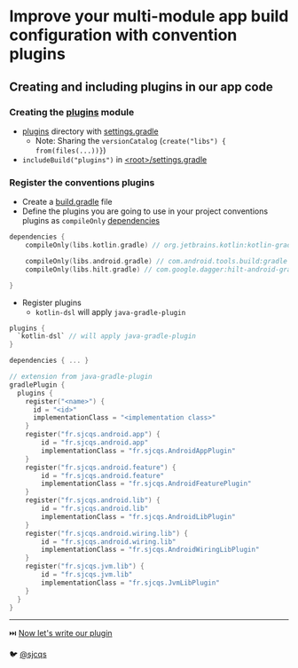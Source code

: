 # Improve your multi-module app build configuration with convention plugins
## Creating and including plugins in our app code

### Creating the [plugins](../wordle-android/plugins) module

- [plugins](../wordle-android/plugins) directory with [settings.gradle](../wordle-android/plugins/settings.gradle.kts)
  - Note: Sharing the `versionCatalog` (`create("libs") { from(files(...))}`)
- `includeBuild("plugins")` in [\<root\>/settings.gradle](../wordle-android/settings.gradle.kts)

### Register the conventions plugins
- Create a [build.gradle](../wordle-android/plugins/build.gradle.kts) file
- Define the plugins you are going to use in your project conventions plugins as `compileOnly` [dependencies](../wordle-android/gradle/libs.versions.toml)
``` kotlin
dependencies {
    compileOnly(libs.kotlin.gradle) // org.jetbrains.kotlin:kotlin-gradle-plugin

    compileOnly(libs.android.gradle) // com.android.tools.build:gradle
    compileOnly(libs.hilt.gradle) // com.google.dagger:hilt-android-gradle-plugin

}
```
- Register plugins
  - `kotlin-dsl` will apply `java-gradle-plugin`
``` kotlin
plugins {
  `kotlin-dsl` // will apply java-gradle-plugin
}

dependencies { ... }

// extension from java-gradle-plugin
gradlePlugin {
  plugins {
    register("<name>") {
      id = "<id>"
      implementationClass = "<implementation class>"
    }
    register("fr.sjcqs.android.app") {
        id = "fr.sjcqs.android.app"
        implementationClass = "fr.sjcqs.AndroidAppPlugin"
    }
    register("fr.sjcqs.android.feature") {
        id = "fr.sjcqs.android.feature"
        implementationClass = "fr.sjcqs.AndroidFeaturePlugin"
    }
    register("fr.sjcqs.android.lib") {
        id = "fr.sjcqs.android.lib"
        implementationClass = "fr.sjcqs.AndroidLibPlugin"
    }
    register("fr.sjcqs.android.wiring.lib") {
        id = "fr.sjcqs.android.wiring.lib"
        implementationClass = "fr.sjcqs.AndroidWiringLibPlugin"
    }
    register("fr.sjcqs.jvm.lib") {
        id = "fr.sjcqs.jvm.lib"
        implementationClass = "fr.sjcqs.JvmLibPlugin"
    }
  }
}
```

---
⏭️ [Now let's write our plugin](4-writing-plugin.md)

🐦 [@sjcqs](https://twitter.com/sjcqs)